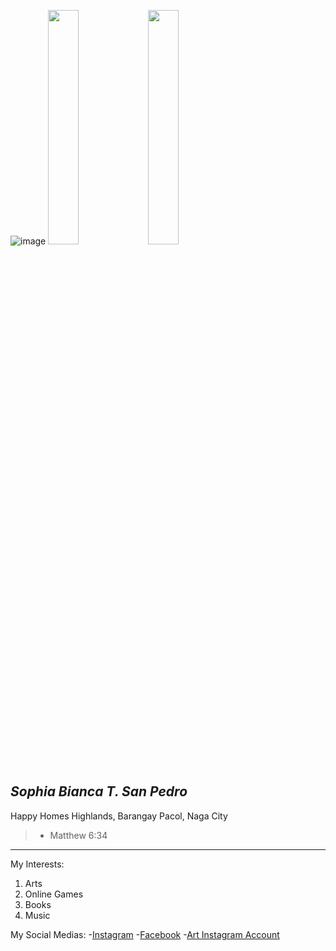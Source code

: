 ![image](https://github.com/user-attachments/assets/7a162013-78e2-4463-a8fe-9f5ca2e8f739)
<img src="[https://github.com/user-attachments/assets/701a0814-5aeb-45f1-8a1a-4e422b3dd7f6]" width="31%" >
<img src="[https://github.com/user-attachments/assets/160941e6-ce1e-4660-98bf-822803aa6bb9]" width="31%" >
## ***Sophia Bianca T. San Pedro***
Happy Homes Highlands, Barangay Pacol, Naga City
>- Matthew 6:34
---
My Interests:
1. Arts
2. Online Games
3. Books
4. Music

My Social Medias:
-[Instagram](https://www.instagram.com/selfsophrait/?hl=en)
-[Facebook](https://www.facebook.com/sophia.sanpedro.52687/?locale=en_GB)
-[Art Instagram Account](https://www.instagram.com/sophportrait_/?hl=en)
